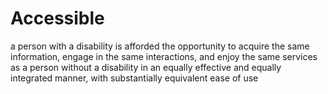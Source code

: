 # Accessible
 a person with a disability is afforded the opportunity to acquire the same information, engage in the same interactions, and enjoy the same services as a person without a disability in an equally effective and equally integrated manner, with substantially equivalent ease of use
